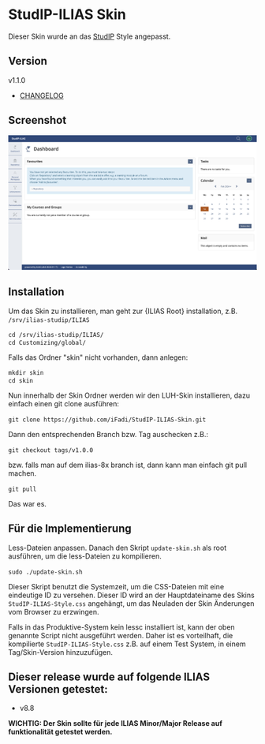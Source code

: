 # StudIP-ILIAS Skin
Dieser Skin wurde an das [StudIP](https://www.studip.de/) Style angepasst.

## Version
v1.1.0

- [CHANGELOG](CHANGELOG.md)

## Screenshot
![Screenshot](screenshots/studip-ilias-skin-1.png)

## Installation

Um das Skin zu installieren, man geht zur {ILIAS Root} installation, z.B.
`/srv/ilias-studip/ILIAS`

```
cd /srv/ilias-studip/ILIAS/
cd Customizing/global/
```


Falls das Ordner "skin" nicht vorhanden, dann anlegen:

```
mkdir skin
cd skin
```

Nun innerhalb der Skin Ordner werden wir den LUH-Skin installieren, dazu einfach einen git clone ausführen:

`git clone https://github.com/iFadi/StudIP-ILIAS-Skin.git`

Dann den entsprechenden Branch bzw. Tag auschecken z.B.:

`git checkout tags/v1.0.0`

bzw. falls man auf dem ilias-8x branch ist, dann kann man einfach git pull machen.

`git pull`


Das war es.

## Für die Implementierung

Less-Dateien anpassen. Danach den Skript `update-skin.sh` als root ausführen, um die less-Dateien zu kompilieren.

```sudo ./update-skin.sh```

Dieser Skript benutzt die Systemzeit, um die CSS-Dateien mit eine eindeutige ID zu versehen.
Dieser ID wird an der Hauptdateiname des Skins `StudIP-ILIAS-Style.css` angehängt, um das Neuladen der Skin Änderungen vom Browser zu erzwingen.

Falls in das Produktive-System kein lessc installiert ist, kann der oben genannte Script nicht ausgeführt werden.
Daher ist es vorteilhaft, die kompilierte `StudIP-ILIAS-Style.css` z.B. auf einem Test System, in einem Tag/Skin-Version hinzuzufügen.


## Dieser release wurde auf folgende ILIAS Versionen getestet:
* v8.8

<strong>WICHTIG: Der Skin sollte für jede ILIAS Minor/Major Release auf funktionalität getestet werden.</strong>
